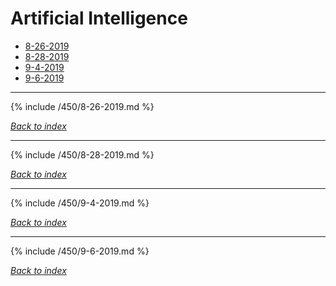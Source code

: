 # Artificial Intelligence
* [8-26-2019](#8-26-2019)
* [8-28-2019](#8-28-2019)
* [9-4-2019](#9-4-2019)
* [9-6-2019](#9-6-2019)

***

{% include /450/8-26-2019.md %}

*[Back to index](#Artificial-Intelligence)*

***

{% include /450/8-28-2019.md %}

*[Back to index](#Artificial-Intelligence)*

***

{% include /450/9-4-2019.md %}

*[Back to index](#Artificial-Intelligence)*

***

{% include /450/9-6-2019.md %}

*[Back to index](#Artificial-Intelligence)*